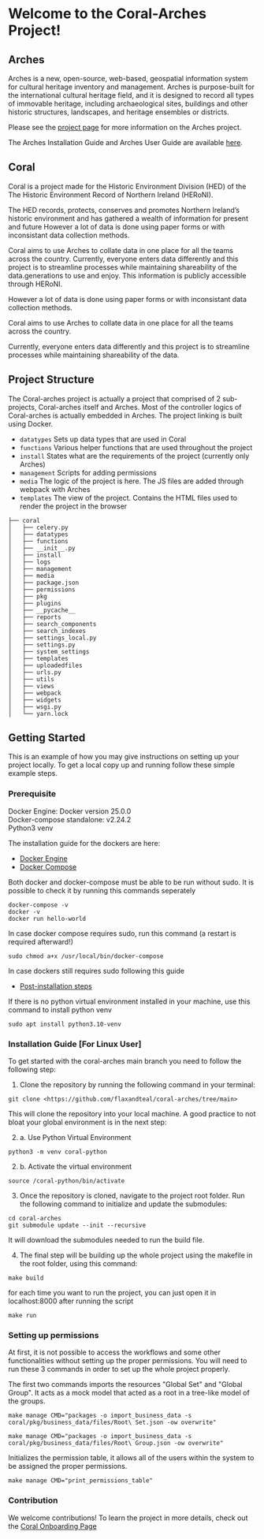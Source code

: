 # Welcome to the Coral-Arches Project!

## Arches
Arches is a new, open-source, web-based, geospatial information system for cultural heritage inventory and management. Arches is purpose-built for the international cultural heritage field, and it is designed to record all types of immovable heritage, including archaeological sites, buildings and other historic structures, landscapes, and heritage ensembles or districts.

Please see the [project page](http://archesproject.org/) for more information on the Arches project.

The Arches Installation Guide and Arches User Guide are available [here](http://archesproject.org/documentation/).

## Coral
Coral is a project made for the Historic Environment Division (HED) of the The Historic Environment Record of Northern Ireland (HERoNI). 

The HED records, protects, conserves and promotes Northern Ireland’s historic environment and has gathered a wealth of information for present and future However a lot of data is done using paper forms or with inconsistant data collection methods.

Coral aims to use Arches to collate data in one place for all the teams across the country.
Currently, everyone enters data differently and this project is to streamline processes while maintaining shareability of the data.generations to use and enjoy. This information is publicly accessible through HERoNI.

However a lot of data is done using paper forms or with inconsistant data collection methods.

Coral aims to use Arches to collate data in one place for all the teams across the country.

Currently, everyone enters data differently and this project is to streamline processes while maintaining shareability of the data.



<!-- PROJECT STRUCTURE -->
## Project Structure
The Coral-arches project is actually a project that comprised of 2 sub-projects, Coral-arches itself and Arches. Most of the controller logics of Coral-arches is actually embedded in Arches. The project linking is built using Docker.

- `datatypes` Sets up data types that are used in Coral
- `functions` Various helper functions that are used throughout the project
- `install` States what are the requirements of the project (currently only Arches)
- `management` Scripts for adding permissions
- `media` The logic of the project is here. The JS files are added through webpack with Arches
- `templates` The view of the project. Contains the HTML files used to render the project in the browser


```
├── coral
│   ├── celery.py
│   ├── datatypes
│   ├── functions
│   ├── __init__.py
│   ├── install
│   ├── logs
│   ├── management
│   ├── media
│   ├── package.json
│   ├── permissions
│   ├── pkg
│   ├── plugins
│   ├── __pycache__
│   ├── reports
│   ├── search_components
│   ├── search_indexes
│   ├── settings_local.py
│   ├── settings.py
│   ├── system_settings
│   ├── templates
│   ├── uploadedfiles
│   ├── urls.py
│   ├── utils
│   ├── views
│   ├── webpack
│   ├── widgets
│   ├── wsgi.py
│   └── yarn.lock

```


<!-- GETTING STARTED -->
## Getting Started

This is an example of how you may give instructions on setting up your project locally.
To get a local copy up and running follow these simple example steps.

### Prerequisite

Docker Engine: Docker version  25.0.0 <br />
Docker-compose standalone: v2.24.2 <br />
Python3 venv  

The installation guide for the dockers are here:
* [Docker Engine](https://docs.docker.com/engine/install/ubuntu/)
* [Docker Compose](https://docs.docker.com/compose/install/linux/)

Both docker and docker-compose must be able to be run without sudo. It is possible to check it by running this commands seperately
```
docker-compose -v
docker -v
docker run hello-world
```

In case docker compose requires sudo, run this command (a restart is required afterward!)
```
sudo chmod a+x /usr/local/bin/docker-compose
```
In case dockers still requires sudo following this guide
* [Post-installation steps](https://docs.docker.com/engine/install/linux-postinstall/)

If there is no python virtual environment installed in your machine, use this command to install python venv
```
sudo apt install python3.10-venv
```

### Installation Guide [For Linux User]

To get started with the coral-arches main branch you need to follow the following step:
1. Clone the repository by running the following command in your terminal:
```
git clone <https://github.com/flaxandteal/coral-arches/tree/main>
```
This will clone the repository into your local machine. A good practice to not bloat your global environment is in the next step:

2. a. Use Python Virtual Environment

```
python3 -m venv coral-python
```

2. b. Activate the virtual environment

```
source /coral-python/bin/activate
```

3. Once the repository is cloned, navigate to the project root folder. Run the following command to initialize and update the submodules:

```
cd coral-arches
git submodule update --init --recursive
```

It will download the submodules needed to run the build file.

4. The final step will be building up the whole project using the makefile in the root folder, using this command:

```
make build
```

for each time you want to run the project, you can just open it in localhost:8000 after running the script

```
make run
```


### Setting up permissions

At first, it is not possible to access the workflows and some other functionalities without setting up the proper permissions. You will need to run these 3 commands in order to set up the whole project properly.

The first two commands imports the resources "Global Set" and "Global Group". It acts as a mock model that acted as a root in a tree-like model of the groups.
```
make manage CMD="packages -o import_business_data -s coral/pkg/business_data/files/Root\ Set.json -ow overwrite"

make manage CMD="packages -o import_business_data -s coral/pkg/business_data/files/Root\ Group.json -ow overwrite"
```



Initializes the permission table, it allows all of the users within the system to be assigned the proper permissions. 
```
make manage CMD="print_permissions_table"
```


### Contribution 

We welcome contributions! To learn the project in more details, check out the [Coral Onboarding Page](https://github.com/flaxandteal/coral-arches/wiki)
